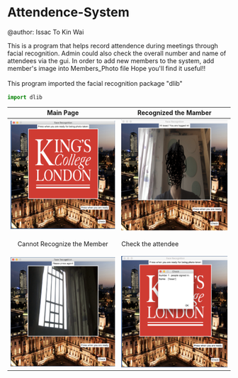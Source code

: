 # Attendence-System
@author: Issac To Kin Wai



This is a program that helps record attendence during meetings through facial recognition.
Admin could also check the overall number and name of attendees via the gui.
In order to add new members to the system, add member's image into Members_Photo file
Hope you'll find it useful!!<br/>
<br/>
This program imported the facial recognition package "dlib"
```python
import dlib
```

| Main Page | Recognized the Mamber|
| ------------- | ------------- |
|<img src="https://github.com/issacto/Attendence-System/blob/master/Images/Menu.png" width="300">|<img src="https://github.com/issacto/Attendence-System/blob/master/Images/Members%20taken.png" width="300"> |
| <p align="center"> Cannot Recognize the Member </p> | Check the attendee|
|<img src="https://github.com/issacto/Attendence-System/blob/master/Images/Noone%20spotted.png" width="300">|<img src="https://github.com/issacto/Attendence-System/blob/master/Images/people%20signed%20in.png" width="300">|



<br>

<br>

